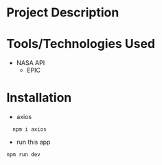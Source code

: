 # Project Description


# Tools/Technologies Used
- NASA API 
  - EPIC 

# Installation
- axios
``` 
  npm i axios
```
- run this app
```
npm run dev
```

